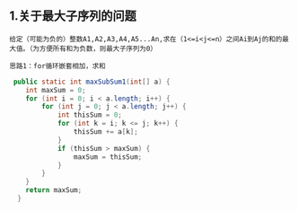##  1.关于最大子序列的问题

`给定（可能为负的）整数A1,A2,A3,A4,A5...An,求在（1<=i<j<=n）之间Ai到Aj的和的最大值。（为方便所有和为负数，则最大子序列为0）`

`思路1：for循环嵌套相加，求和`

```java
 public static int maxSubSum1(int[] a) {
    int maxSum = 0;
    for (int i = 0; i < a.length; i++) {
        for (int j = 0; j < a.length; j++) {
            int thisSum = 0;
            for (int k = i; k <= j; k++) {
                thisSum += a[k];
            }
            if (thisSum > maxSum) {
                maxSum = thisSum;
            }
        }
    }
    return maxSum;
  }
```


`	`